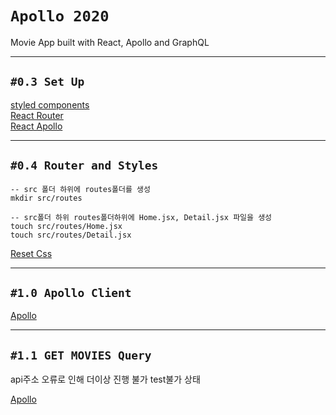 # `Apollo 2020`

Movie App built with React, Apollo and GraphQL

---

## `#0.3 Set Up`

[styled components](https://styled-components.com)  
[React Router](https://reactrouter.com/web/guides/quick-start)  
[React Apollo](https://www.apollographql.com/docs/react/)

---

## `#0.4 Router and Styles`

```
-- src 폴더 하위에 routes폴더를 생성
mkdir src/routes
```

```
-- src폴더 하위 routes폴더하위에 Home.jsx, Detail.jsx 파일을 생성
touch src/routes/Home.jsx
touch src/routes/Detail.jsx
```

[Reset Css](https://meyerweb.com/eric/tools/css/reset/)

---

## `#1.0 Apollo Client`

[Apollo](https://www.apollographql.com/docs/react/get-started/)

---

## `#1.1 GET MOVIES Query`

api주소 오류로 인해 더이상 진행 불가 test불가 상태

[Apollo](https://www.apollographql.com/docs/react/get-started/)
